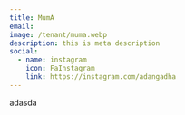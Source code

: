 ```yaml
---
title: MumA
email: 
image: /tenant/muma.webp
description: this is meta description
social:
  - name: instagram
    icon: FaInstagram
    link: https://instagram.com/adangadha
---
```

adasda